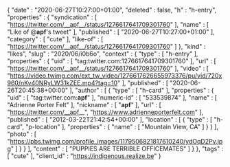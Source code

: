 {
  "date" : "2020-06-27T10:27:00+01:00",
  "deleted" : false,
  "h" : "h-entry",
  "properties" : {
    "syndication" : [ "https://twitter.com/__apf__/status/1276617641709301760" ],
    "name" : [ "Like of @__apf__'s tweet" ],
    "published" : [ "2020-06-27T10:27:00+01:00" ],
    "category" : [ "cute" ],
    "like-of" : [ "https://twitter.com/__apf__/status/1276617641709301760" ]
  },
  "kind" : "likes",
  "slug" : "2020/06/i0b6o",
  "context" : {
    "type" : [ "h-entry" ],
    "properties" : {
      "uid" : [ "tag:twitter.com:1276617641709301760" ],
      "url" : [ "https://twitter.com/__apf__/status/1276617641709301760" ],
      "video" : [ "https://video.twimg.com/ext_tw_video/1276617626655973376/pu/vid/720x960/nKv40NRyLW31kZEE.mp4?tag=10" ],
      "published" : [ "2020-06-26T20:45:38+00:00" ],
      "author" : [ {
        "type" : [ "h-card" ],
        "properties" : {
          "uid" : [ "tag:twitter.com:__apf__" ],
          "numeric-id" : [ "533539874" ],
          "name" : [ "Adrienne Porter Felt" ],
          "nickname" : [ "__apf__" ],
          "url" : [ "https://twitter.com/__apf__", "https://www.adrienneporterfelt.com" ],
          "published" : [ "2012-03-22T21:42:54+00:00" ],
          "location" : [ {
            "type" : [ "h-card", "p-location" ],
            "properties" : {
              "name" : [ "Mountain View, CA" ]
            }
          } ],
          "photo" : [ "https://pbs.twimg.com/profile_images/1179506821817610240/ydOqD2Pv.jpg" ]
        }
      } ],
      "content" : [ "PUPPIES ARE TERRIBLE OFFICEMATES" ]
    }
  },
  "tags" : [ "cute" ],
  "client_id" : "https://indigenous.realize.be"
}
